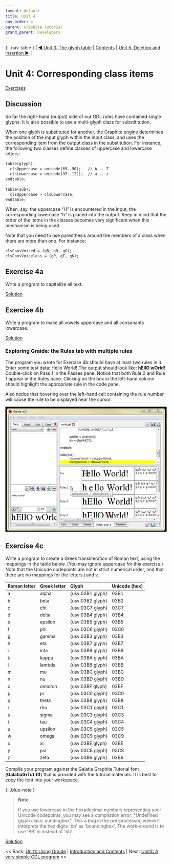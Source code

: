 ```yaml
---
layout: default
title: Unit 4
nav_order: 4
parent: Graphite Tutorial
grand_parent: Developers
---
```


{: .nav-table }
| [&#x25C0; Unit 3: The glyph table](graide_tutorial3) | [Contents](../graide_tutorial#contents) | [Unit 5: Deletion and insertion &#x25B6;](graide_tutorial5) |

# Unit 4: Corresponding class items

[Exercises](graide_tutorial4#exercise-4a)

## Discussion

So far the right-hand (output) side of our GDL rules have contained single glyphs. It is also possible to use a multi-glyph class for substititution.

When one glyph is substituted for another, the Graphite engine determines the position of the input glyph within the input class, and uses the corresponding item from the output class in the substitution. For instance, the following two classes define classes of uppercase and lowercase letters:

```
table(glyph);
  clsUppercase = unicode(65..90);   // A .. Z
  clsLowercase = unicode(97..122);  // a .. z
endtable;

table(sub);
  clsUppercase > clsLowercase;
endtable;
```

When, say, the uppercase “H” is encountered in the input, the corresponding lowercase “h” is placed into the output. Keep in mind that the order of the items in the classes becomes very significant when this mechanism is being used.

Note that you need to use parenthesis around the members of a class when there are more than one. For instance:

```
clsConsVoiced = (gB, gD, gG);
clsConsVoiceless = (gP, gT, gK);
```

## Exercise 4a

Write a program to capitalize all text.

[Solution](graphite_tut_solutions#exercise-4a)

## Exercise 4b

Write a program to make all vowels uppercase and all consonants lowercase.

[Solution](graphite_tut_solutions#exercise-4b)

### Exploring Graide: the Rules tab with multiple rules

The program you wrote for Exercise 4b should have at least two rules in it. Enter some test data: Hello World! The output should look like: **hEllO wOrld!** Double-click on Pass 1 in the Passes pane. Notice that both Rule 0 and Rule 1 appear in the Rules pane. Clicking on the box in the left-hand column should highlight the appropriate rule in the code pane.

Also notice that hovering over the left-hand cell containing the rule number will cause the rule to be displayed near the cursor.

![Highlighting one of several rules](../assets/images/graide4_1_rulesMultiple.png)

## Exercise 4c

Write a program to create a Greek transliteration of Roman text, using the mappings in the table below. (You may ignore uppercase for this exercise.) Note that the Unicode codepoints are not in strict numerical order, and that there are no mappings for the letters j and v.

|Roman letter|Greek letter|Glyph|Unicode (hex)|
|:-----------|:-----------|:----|:------------|
|a|alpha|{usv:03B1 glyph}|03B1|
|b|beta|{usv:03B2 glyph}|03B2|
|c|chi|{usv:03C7 glyph}|03C7|
|d|delta|{usv:03B4 glyph}|03B4|
|e|epsilon|{usv:03B5 glyph}|03B5|
|f|phi|{usv:03C6 glyph}|03C6|
|g|gamma|{usv:03B3 glyph}|03B3|
|h|eta|{usv:03B7 glyph}|03B7|
|i|iota|{usv:03B9 glyph}|03B9|
|k|kappa|{usv:03BA glyph}|03BA|
|l|lambda|{usv:03BB glyph}|03BB|
|m|mu|{usv:03BC glyph}|03BC|
|n|nu|{usv:03BD glyph}|03BD|
|o|omicron|{usv:03BF glyph}|03BF|
|p|pi|{usv:03C0 glyph}|03C0|
|q|theta|{usv:03B8 glyph}|03B8|
|r|rho|{usv:03C1 glyph}|03C1|
|s|sigma|{usv:03C3 glyph}|03C3|
|t|tau|{usv:03C4 glyph}|03C4|
|u|upsilon|{usv:03C5 glyph}|03C5|
|w|omega|{usv:03C9 glyph}|03C9|
|x|xi|{usv:03BE glyph}|03BE|
|y|psi|{usv:03C8 glyph}|03C8|
|z|zeta|{usv:03B6 glyph}|03B6|

Compile your program against the Galatia Graphite Tutorial font (**GalatiaGrTut.ttf**) that is provided with the tutorial materials. It is best to copy the font into your workspace.

{: .blue-note }
> **Note**
>
> If you use lowercase in the hexadecimal numbers representing your Unicode codepoints, you may see a compilation error: "Undefined glyph class: oundingbox". This a bug in the pre-processor, where it interprets the hex digits 'bb' as 'boundingbox'. The work-around is to use 'BB' in instead of 'bb'.

[Solution](graphite_tut_solutions#exercise-4c)

<< Back: [Unit1: Using Graide](graide_tutorial1) | [Introduction and Contents](../graide_tutorial) | Next: [Unit3: A very simple GDL program](graide_tutorial3) >>